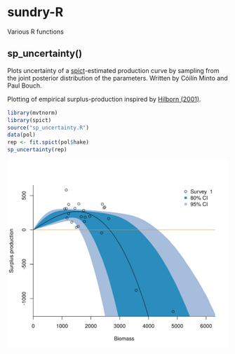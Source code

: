 # sundry-R
Various R functions

## sp_uncertainty()
Plots uncertainty of a [spict](https://github.com/DTUAqua/spict)-estimated production curve by sampling from the joint posterior distribution of the parameters. Written by Cóilín Minto and Paul Bouch.

Plotting of empirical surplus-production inspired by [Hilborn (2001)](https://www.nrcresearchpress.com/doi/10.1139/f01-018#.XlVLP3X7RhE).
 
```R
library(mvtnorm)
library(spict)
source("sp_uncertainty.R")
data(pol)
rep <- fit.spict(pol$hake)
sp_uncertainty(rep)
```
<img src = "./figures/sp_uncertainty.png" width = 600, class="center">
